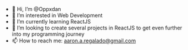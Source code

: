 - 👋 Hi, I’m @Oppxdan
- 👀 I’m interested in Web Development
- 🌱 I’m currently learning ReactJS
- 💞️ I’m looking to create several projects in ReactJS to get even further into my programming journey
- 📫 How to reach me: aaron.a.regalado@gmail.com


